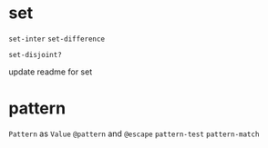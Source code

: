 # set

`set-inter`
`set-difference`

`set-disjoint?`

update readme for set

# pattern

`Pattern` as `Value`
`@pattern` and `@escape`
`pattern-test`
`pattern-match`
